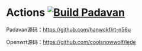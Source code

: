 # Actions [![Build Padavan](https://github.com/97xiami/Actions/actions/workflows/Padavan.yml/badge.svg?branch=main)](https://github.com/97xiami/Actions/actions/workflows/Padavan.yml)

Padavan源码：https://github.com/hanwckf/rt-n56u

Openwrt源码：https://github.com/coolsnowwolf/lede
